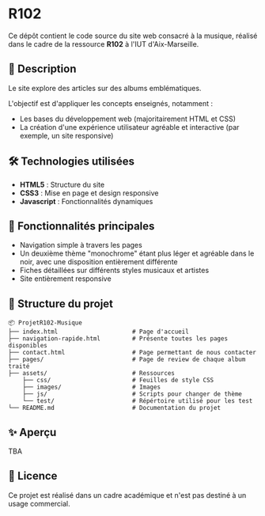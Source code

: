 # R102

Ce dépôt contient le code source du site web consacré à la musique, réalisé dans le cadre de la ressource **R102** à l'IUT d'Aix-Marseille.

## 📖 Description

Le site explore des articles sur des albums emblématiques.

L'objectif est d'appliquer les concepts enseignés, notamment :
- Les bases du développement web (majoritairement HTML et CSS)
- La création d'une expérience utilisateur agréable et interactive (par exemple, un site responsive)

## 🛠️ Technologies utilisées

- **HTML5** : Structure du site
- **CSS3** : Mise en page et design responsive
- **Javascript** : Fonctionnalités dynamiques

## 🚀 Fonctionnalités principales

- Navigation simple à travers les pages
- Un deuxième thème "monochrome" étant plus léger et agréable dans le noir, avec une disposition entièrement différente
- Fiches détaillées sur différents styles musicaux et artistes
- Site entièrement responsive

## 📂 Structure du projet

```
📦 ProjetR102-Musique
├── index.html                     # Page d'accueil
├── navigation-rapide.html         # Présente toutes les pages disponibles
├── contact.html                   # Page permettant de nous contacter
├── pages/                         # Page de review de chaque album traité
├── assets/                        # Ressources 
    ├── css/                       # Feuilles de style CSS
    ├── images/                    # Images
    ├── js/                        # Scripts pour changer de thème
    └── test/                      # Répértoire utilisé pour les test
└── README.md                      # Documentation du projet
```

## ✨ Aperçu

TBA

## 📜 Licence

Ce projet est réalisé dans un cadre académique et n'est pas destiné à un usage commercial.
